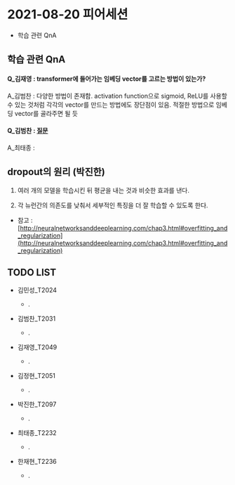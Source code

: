 # 2021-08-20 피어세션

- 학습 관련 QnA

## 학습 관련 QnA

#### Q_김재영 : transformer에 들어가는 임베딩 vector를 고르는 방법이 있는가?

A_김범찬 : 다양한 방법이 존재함. activation function으로 sigmoid, ReLU를 사용할 수 있는 것처럼 각각의 vector를 만드는 방법에도 장단점이 있음. 적절한 방법으로 임베딩 vector를 골라주면 될 듯

#### Q_김범찬 : [질문](https://github.com/jinhan814/BoostCamp-AITech2-Level1-20/blob/main/%ED%9A%8C%EC%9D%98%EB%A1%9D/Week3/2021-08-19%20%ED%94%BC%EC%96%B4%EC%84%B8%EC%85%98%20%EC%A0%95%EB%A6%AC.md#q_%EA%B9%80%EB%B2%94%EC%B0%AC--%EA%B3%BC%EC%A0%9C-1%EC%9D%98-apply%EC%97%90%EC%84%9C-weight_initialization-%ED%95%A8%EC%88%98%EC%97%90%EC%84%9C-module%EC%9D%B4-parameter%EB%A1%9C-%EC%9E%88%EB%8A%94-%EC%9D%B4%EC%9C%A0)

A_최태종 : 

## dropout의 원리 (박진한)

1. 여러 개의 모델을 학습시킨 뒤 평균을 내는 것과 비슷한 효과를 낸다.

2. 각 뉴런간의 의존도를 낮춰서 세부적인 특징을 더 잘 학습할 수 있도록 한다.

- 참고 : [http://neuralnetworksanddeeplearning.com/chap3.html#overfitting_and_regularization](http://neuralnetworksanddeeplearning.com/chap3.html#overfitting_and_regularization)

## TODO LIST

* 김민성_T2024
  * .

* 김범찬_T2031
  * .

* 김재영_T2049
  * .

* 김정현_T2051
  * .

* 박진한_T2097
  * .

* 최태종_T2232
  * .

* 한재현_T2236
  * .
